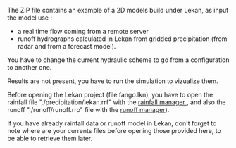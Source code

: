 The ZIP file contains an example of a 2D models build under Lekan, as input the model use :

* a real time flow coming from a remote server
* runoff hydrographs calculated in Lekan from gridded precipitation (from radar and from a forecast model).

You have to change the current hydraulic scheme to go from a configuration to another one.

Results are not present, you have to run the simulation to vizualize them.

Before opening the Lekan project (file fango.lkn), you have to open the rainfall file "./precipitation/lekan.rrf" with the <a href="https://github.com/vcloarec/ReosProject/wiki/Rainfall-manager"> rainfall manager </a>, and also the runoff "./runoff/runoff.rro" file with the <a href="https://github.com/vcloarec/ReosProject/wiki/Watershed#runoff-manager" >runoff manager</a>).

If you have already rainfall data or runoff model in Lekan, don't forget to note where are your currents files before opening those provided here, to be able to retrieve them later.

